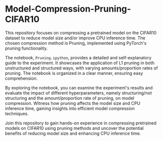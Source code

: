 # Model-Compression-Pruning-CIFAR10

This repository focuses on compressing a pretrained model on the CIFAR10 dataset to reduce model size and/or improve CPU inference time. The chosen compression method is Pruning, implemented using PyTorch's pruning functionality.

The notebook, `Pruning.ipython`, provides a detailed and self-explanatory guide to the experiment. It showcases the application of L1 pruning in both unstructured and structured ways, with varying amounts/proportion rates of pruning. The notebook is organized in a clear manner, ensuring easy comprehension.

By exploring the notebook, you can examine the experiment's results and evaluate the impact of different hyperparameters, namely structuring/not structuring and the amount/proportion rate of pruning, on model compression. Witness how pruning affects the model size and CPU inference time, gaining insights into efficient model compression techniques.

Join this repository to gain hands-on experience in compressing pretrained models on CIFAR10 using pruning methods and uncover the potential benefits of reducing model size and enhancing CPU inference time.